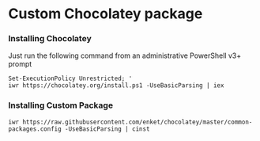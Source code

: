 # Custom Chocolatey package

### Installing Chocolatey
Just run the following command from an administrative PowerShell v3+ prompt

    Set-ExecutionPolicy Unrestricted; '
    iwr https://chocolatey.org/install.ps1 -UseBasicParsing | iex

### Installing Custom Package

    iwr https://raw.githubusercontent.com/enket/chocolatey/master/common-packages.config -UseBasicParsing | cinst

